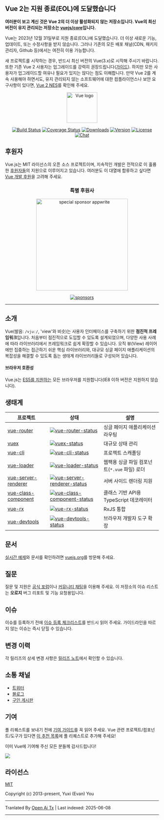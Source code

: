 ## Vue 2는 지원 종료(EOL)에 도달했습니다

**여러분이 보고 계신 것은 Vue 2의 더 이상 활성화되지 않는 저장소입니다. Vue의 최신 버전이 유지 관리되는 저장소는 [vuejs/core](https://github.com/vuejs/core)입니다.**

Vue는 2023년 12월 31일부로 지원 종료(EOL)에 도달했습니다. 더 이상 새로운 기능, 업데이트, 또는 수정사항을 받지 않습니다. 그러나 기존의 모든 배포 채널(CDN, 패키지 관리자, Github 등)에서는 여전히 이용 가능합니다.

새 프로젝트를 시작하는 경우, 반드시 최신 버전의 Vue(3.x)로 시작해 주시기 바랍니다. 또한 기존 Vue 2 사용자는 업그레이드를 강력히 권장드립니다([가이드](https://v3-migration.vuejs.org/)). 하지만 모든 사용자가 업그레이드할 여유나 필요가 있지는 않다는 점도 이해합니다. 만약 Vue 2를 계속 사용해야 하면서도, 유지 관리되지 않는 소프트웨어에 대한 컴플라이언스나 보안 요구사항이 있다면, [Vue 2 NES](https://www.herodevs.com/support/nes-vue?utm_source=vuejs-github&utm_medium=vue2-readme)를 확인해 주세요.

<p align="center"><a href="https://vuejs.org" target="_blank" rel="noopener noreferrer"><img width="100" src="https://vuejs.org/images/logo.png" alt="Vue logo"></a></p>

<p align="center">
  <a href="https://circleci.com/gh/vuejs/vue/tree/dev"><img src="https://img.shields.io/circleci/project/github/vuejs/vue/dev.svg?sanitize=true" alt="Build Status"></a>
  <a href="https://codecov.io/github/vuejs/vue?branch=dev"><img src="https://img.shields.io/codecov/c/github/vuejs/vue/dev.svg?sanitize=true" alt="Coverage Status"></a>
  <a href="https://npmcharts.com/compare/vue?minimal=true"><img src="https://img.shields.io/npm/dm/vue.svg?sanitize=true" alt="Downloads"></a>
  <a href="https://www.npmjs.com/package/vue"><img src="https://img.shields.io/npm/v/vue.svg?sanitize=true" alt="Version"></a>
  <a href="https://www.npmjs.com/package/vue"><img src="https://img.shields.io/npm/l/vue.svg?sanitize=true" alt="License"></a>
  <a href="https://chat.vuejs.org/"><img src="https://img.shields.io/badge/chat-on%20discord-7289da.svg?sanitize=true" alt="Chat"></a>
</p>

## 후원자

Vue.js는 MIT 라이선스의 오픈 소스 프로젝트이며, 지속적인 개발은 전적으로 이 훌륭한 [후원자들](https://github.com/vuejs/core/blob/main/BACKERS.md)의 지원으로 이루어지고 있습니다. 여러분도 이 대열에 합류하고 싶다면 [Vue 개발 후원](https://vuejs.org/sponsor/)을 고려해 주세요.

<p align="center">
  <h3 align="center">특별 후원사</h3>
</p>

<p align="center">
  <a target="_blank" href="https://github.com/appwrite/appwrite">
  <img alt="special sponsor appwrite" src="https://sponsors.vuejs.org/images/appwrite.svg" width="300">
  </a>
</p>

<p align="center">
  <a target="_blank" href="https://vuejs.org/sponsor/">
    <img alt="sponsors" src="https://sponsors.vuejs.org/sponsors.svg?v3">
  </a>
</p>

---

## 소개

Vue(발음: `/vjuː/`, 'view'와 비슷)는 사용자 인터페이스를 구축하기 위한 **점진적 프레임워크**입니다. 처음부터 점진적으로 도입할 수 있도록 설계되었으며, 다양한 사용 사례에 따라 라이브러리에서 프레임워크로 쉽게 확장할 수 있습니다. 오직 뷰(View) 레이어에만 집중하는 접근하기 쉬운 핵심 라이브러리와, 대규모 싱글 페이지 애플리케이션의 복잡성을 해결할 수 있도록 돕는 생태계 라이브러리들로 구성되어 있습니다.

#### 브라우저 호환성

Vue.js는 [ES5를 지원하는](https://compat-table.github.io/compat-table/es5/) 모든 브라우저를 지원합니다(IE8 이하 버전은 지원하지 않습니다).

## 생태계

| 프로젝트                | 상태                                                           | 설명                                               |
| --------------------- | ------------------------------------------------------------ | -------------------------------------------------- |
| [vue-router]          | [![vue-router-status]][vue-router-package]                   | 싱글 페이지 애플리케이션 라우팅                    |
| [vuex]                | [![vuex-status]][vuex-package]                               | 대규모 상태 관리                                   |
| [vue-cli]             | [![vue-cli-status]][vue-cli-package]                         | 프로젝트 스캐폴딩                                  |
| [vue-loader]          | [![vue-loader-status]][vue-loader-package]                   | 웹팩용 싱글 파일 컴포넌트(`*.vue` 파일) 로더       |
| [vue-server-renderer] | [![vue-server-renderer-status]][vue-server-renderer-package] | 서버 사이드 렌더링 지원                            |
| [vue-class-component] | [![vue-class-component-status]][vue-class-component-package] | 클래스 기반 API용 TypeScript 데코레이터            |
| [vue-rx]              | [![vue-rx-status]][vue-rx-package]                           | RxJS 통합                                          |
| [vue-devtools]        | [![vue-devtools-status]][vue-devtools-package]               | 브라우저 개발자 도구 확장                          |

[vue-router]: https://github.com/vuejs/vue-router
[vuex]: https://github.com/vuejs/vuex
[vue-cli]: https://github.com/vuejs/vue-cli
[vue-loader]: https://github.com/vuejs/vue-loader
[vue-server-renderer]: https://github.com/vuejs/vue/tree/dev/packages/vue-server-renderer
[vue-class-component]: https://github.com/vuejs/vue-class-component
[vue-rx]: https://github.com/vuejs/vue-rx
[vue-devtools]: https://github.com/vuejs/vue-devtools
[vue-router-status]: https://img.shields.io/npm/v/vue-router.svg
[vuex-status]: https://img.shields.io/npm/v/vuex.svg
[vue-cli-status]: https://img.shields.io/npm/v/@vue/cli.svg
[vue-loader-status]: https://img.shields.io/npm/v/vue-loader.svg
[vue-server-renderer-status]: https://img.shields.io/npm/v/vue-server-renderer.svg
[vue-class-component-status]: https://img.shields.io/npm/v/vue-class-component.svg
[vue-rx-status]: https://img.shields.io/npm/v/vue-rx.svg
[vue-devtools-status]: https://img.shields.io/chrome-web-store/v/nhdogjmejiglipccpnnnanhbledajbpd.svg
[vue-router-package]: https://npmjs.com/package/vue-router
[vuex-package]: https://npmjs.com/package/vuex
[vue-cli-package]: https://npmjs.com/package/@vue/cli
[vue-loader-package]: https://npmjs.com/package/vue-loader
[vue-server-renderer-package]: https://npmjs.com/package/vue-server-renderer
[vue-class-component-package]: https://npmjs.com/package/vue-class-component
[vue-rx-package]: https://npmjs.com/package/vue-rx
[vue-devtools-package]: https://chrome.google.com/webstore/detail/vuejs-devtools/nhdogjmejiglipccpnnnanhbledajbpd

## 문서

[실시간 예제](https://v2.vuejs.org/v2/examples/)와 문서를 확인하려면 [vuejs.org](https://v2.vuejs.org)를 방문해 주세요.

## 질문

질문 및 지원은 [공식 포럼](https://forum.vuejs.org)이나 [커뮤니티 채팅](https://chat.vuejs.org/)을 이용해 주세요. 이 저장소의 이슈 리스트는 **오로지** 버그 리포트 및 기능 요청용입니다.

## 이슈

이슈를 등록하기 전에 [이슈 등록 체크리스트](https://github.com/vuejs/vue/blob/dev/.github/CONTRIBUTING.md#issue-reporting-guidelines)를 반드시 읽어 주세요. 가이드라인을 따르지 않는 이슈는 즉시 닫힐 수 있습니다.

## 변경 이력

각 릴리즈의 상세 변경 사항은 [릴리즈 노트](https://github.com/vuejs/vue/releases)에서 확인할 수 있습니다.

## 소통 채널

- [트위터](https://twitter.com/vuejs)
- [블로그](https://medium.com/the-vue-point)
- [구인 게시판](https://vuejobs.com/?ref=vuejs)

## 기여

풀 리퀘스트를 보내기 전에 [기여 가이드](https://github.com/vuejs/vue/blob/dev/.github/CONTRIBUTING.md)를 꼭 읽어 주세요. Vue 관련 프로젝트/컴포넌트/도구가 있다면 [이 추천 목록](https://github.com/vuejs/awesome-vue)에 풀 리퀘스트로 추가해 주세요!

이미 Vue에 기여해 주신 모든 분들께 감사드립니다!

<a href="https://github.com/vuejs/vue/graphs/contributors"><img src="https://opencollective.com/vuejs/contributors.svg?width=890" /></a>

## 라이선스

[MIT](https://opensource.org/licenses/MIT)

Copyright (c) 2013-present, Yuxi (Evan) You

---

Tranlated By [Open Ai Tx](https://github.com/OpenAiTx/OpenAiTx) | Last indexed: 2025-06-08

---